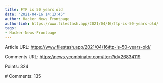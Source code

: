 ```yaml
---
title: FTP is 50 years old
date: "2021-04-16 14:13:45"
author: Hacker News Frontpage
authorlink: https://www.filestash.app/2021/04/16/ftp-is-50-years-old/
tags:
- Hacker-News-Frontpage
---
```


<p>Article URL: <a href="https://www.filestash.app/2021/04/16/ftp-is-50-years-old/">https://www.filestash.app/2021/04/16/ftp-is-50-years-old/</a></p>
<p>Comments URL: <a href="https://news.ycombinator.com/item?id=26834119">https://news.ycombinator.com/item?id=26834119</a></p>
<p>Points: 324</p>
<p># Comments: 135</p>
